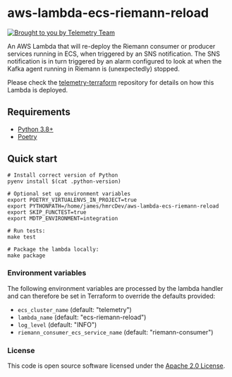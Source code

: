 # aws-lambda-ecs-riemann-reload

[![Brought to you by Telemetry Team](https://img.shields.io/badge/MDTP-Telemetry-40D9C0?style=flat&labelColor=000000&logo=gov.uk)](https://confluence.tools.tax.service.gov.uk/display/TEL/Telemetry)

An AWS Lambda that will re-deploy the Riemann consumer or producer services running in ECS, when triggered by an SNS notification.
The SNS notification is in turn triggered by an alarm configured to look at when the Kafka agent running in Riemann is (unexpectedly) stopped.

Please check the [telemetry-terraform](https://github.com/hmrc/telemetry-terraform) repository for details on how this Lambda is deployed.

## Requirements

* [Python 3.8+](https://www.python.org/downloads/release)
* [Poetry](https://python-poetry.org/)

## Quick start

```shell
# Install correct version of Python
pyenv install $(cat .python-version)

# Optional set up environment variables
export POETRY_VIRTUALENVS_IN_PROJECT=true
export PYTHONPATH=/home/james/hmrcDev/aws-lambda-ecs-riemann-reload
export SKIP_FUNCTEST=true
export MDTP_ENVIRONMENT=integration

# Run tests:
make test

# Package the lambda locally:
make package
```

### Environment variables
The following environment variables are processed by the lambda handler and can therefore be set in Terraform to
override the defaults provided:

* `ecs_cluster_name` (default: "telemetry")
* `lambda_name` (default: "ecs-riemann-reload")
* `log_level` (default: "INFO")
* `riemann_consumer_ecs_service_name` (default: "riemann-consumer")

### License

This code is open source software licensed under the [Apache 2.0 License]("http://www.apache.org/licenses/LICENSE-2.0.html").
